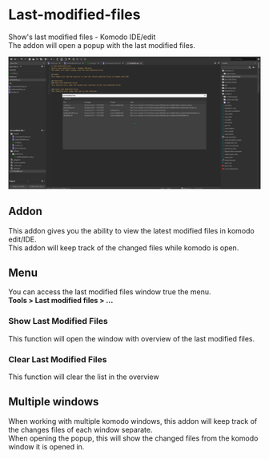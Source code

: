 # Last-modified-files
Show's last modified files - Komodo IDE/edit  
The addon will open a popup with the last modified files.

![screenshot](screenshot01.png)

## Addon
This addon gives you the ability to view the latest modified files in komodo edit/IDE.  
This addon will keep track of the changed files while komodo is open.

## Menu
You can access the last modified files window true the menu.  
<b>Tools > Last modified files > ...</b>
### Show Last Modified Files
This function will open the window with overview of the last modified files.

### Clear Last Modified Files
This function will clear the list in the overview

## Multiple windows
When working with multiple komodo windows, this addon will keep track of the changes files of each window separate.  
When opening the popup, this will show the changed files from the komodo window it is opened in.
